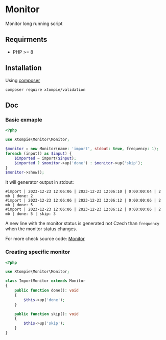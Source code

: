 # Monitor

Monitor long running script

## Requirments

- PHP >= 8

## Installation

Using [composer](https://getcomposer.org/)

```shell
composer require xtompie/validation
```

## Doc

### Basic exmaple

```php
<?php

use Xtompie\Monitor\Monitor;

$monitor = new Monitor(name: 'import', stdout: true, frequency: 1);
foreach (input() as $input) {
    $imported = import($input);
    $imported ? $monitor->up('done') : $monitor->up('skip');
}
$monitor->show();
```

It will generator output in stdout:

```plain
#import | 2023-12-23 12:06:06 | 2023-12-23 12:06:10 | 0:00:00:04 | 2 mb | done: 2
#import | 2023-12-23 12:06:06 | 2023-12-23 12:06:12 | 0:00:00:06 | 2 mb | done: 5
#import | 2023-12-23 12:06:06 | 2023-12-23 12:06:12 | 0:00:00:06 | 2 mb | done: 5 | skip: 3
```

A new line with the monitor status is generated not Czech than `frequency` when the monitor status changes.

For more check source code: [Monitor](https://github.com/xtompie/monitor/blob/master/src/Monitor.php)

### Creating specific monitor

```php
<?php

use Xtompie\Monitor\Monitor;

class ImportMonitor extends Monitor
{
    public function done(): void
    {
        $this->up('done');
    }

    public function skip(): void
    {
        $this->up('skip');
    }
}
```
